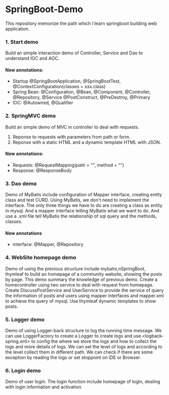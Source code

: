 # SpringBoot-Demo
This repository memorize the path which I learn springboot building web application. 

### 1. Start demo
Build an simple interaction demo of Controller, Service and Dao to understand IOC and AOC.
#### New annotations:
- Startup
@SpringBootApplication, @SpringBootTest, @ContextConfiguration(classes = xxx.class)
- Spring Bean: @Configuration, @Bean, 
@Component, @Controller, @Repository, @Service
@PostConstruct, @PreDestroy, @Primary
- IOC: @Autowired, @Qualifier

### 2. SpringMVC demo
Build an simple demo of MVC in controller to deal with requests.
1. Reponse to requests with parameters from path or form. 
2. Reponse with a static HTML and a dynamic template HTML with JSON.
#### New annotations:
- Requests: 
@RequestMapping(path = "", method = "")
- Response:
@ResponseBody

### 3. Dao demo
Demo of MyBatis include configuration of Mapper interface, creating entity class and test CURD.
Using MyBatis, we don't need to implement the interface. The only three things we have to do are creating a class as entity in mysql. And a mapper interface telling MyBatis what we want to do. And use a .xml file tell MyBatis the relationship of sql query and the methods, classes.
#### New annotations
- interface: @Mapper, @Repository

### 4. WebSite homepage demo
Demo of using the previous structure include mybatis,nSpringBoot, thymleaf to build an homepage of a community website, showing the posts by page. This demo summary the knowledge of previous demo.
Create a homecontroller using two service to deal with request from homepage. Create DiscussPostService and UserService to provide the service of query the information of posts and users using mapper interfaces and mapper.xml to achieve the query of mysql. Use thymleaf dynamic templates to show posts.

### 5. Logger demo
Demo of using Logger-back structure to log the running time message. We can use LoggerFactory to create a Logger to create logs and use <logback-spring.xml> to config the where we store the logs and how to collect the logs and more details of logs. We can set the level of logs and according to the level collect them in different path. We can check if there are some exception by reading the logs or set stoppoint on IDE or Browser.

### 6. Login demo
Demo of user login. The login function include homepage of login, dealing with login information and activation.
